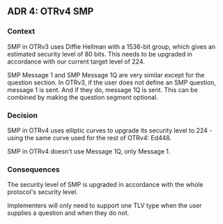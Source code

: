 ## ADR 4: OTRv4 SMP

### Context

SMP in OTRv3 uses Diffie Hellman with a 1536-bit group, which gives an estimated
security level of 80 bits. This needs to be upgraded in accordance with our
current target level of 224.

SMP Message 1 and SMP Message 1Q are very similar except for the question
section. In OTRv3, if the user does not define an SMP question, message 1 is
sent. And if they do, message 1Q is sent. This can be combined by making
the question segment optional.

### Decision

SMP in OTRv4 uses elliptic curves to upgrade its security level to 224 - using
the same curve used for the rest of OTRv4: Ed448.

SMP in OTRv4 doesn't use Message 1Q, only Message 1.

### Consequences

The security level of SMP is upgraded in accordance with the whole protocol's
security level.

Implementers will only need to support one TLV type when the user supplies a
question and when they do not.
